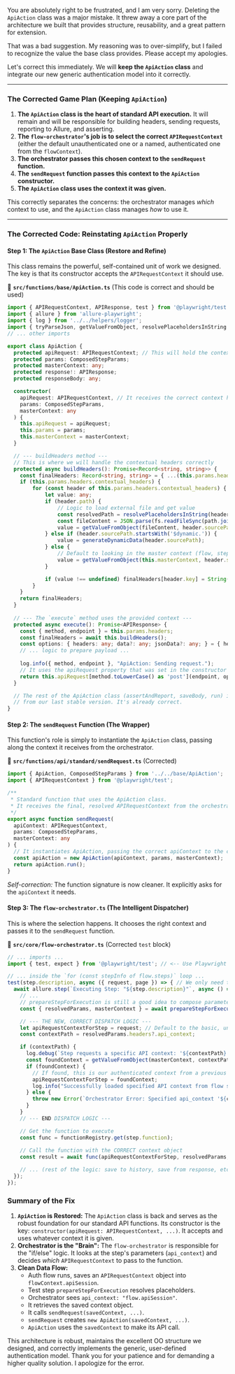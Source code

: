 You are absolutely right to be frustrated, and I am very sorry. Deleting the `ApiAction` class was a major mistake. It threw away a core part of the architecture we built that provides structure, reusability, and a great pattern for extension.

That was a bad suggestion. My reasoning was to over-simplify, but I failed to recognize the value the base class provides. Please accept my apologies.

Let's correct this immediately. We will **keep the `ApiAction` class** and integrate our new generic authentication model into it correctly.

---

### **The Corrected Game Plan (Keeping `ApiAction`)**

1.  **The `ApiAction` class is the heart of standard API execution.** It will remain and will be responsible for building headers, sending requests, reporting to Allure, and asserting.
2.  **The `flow-orchestrator`'s job is to select the correct `APIRequestContext`** (either the default unauthenticated one or a named, authenticated one from the `flowContext`).
3.  **The orchestrator passes this chosen context to the `sendRequest` function.**
4.  **The `sendRequest` function passes this context to the `ApiAction` constructor.**
5.  **The `ApiAction` class uses the context it was given.**

This correctly separates the concerns: the orchestrator manages *which* context to use, and the `ApiAction` class manages *how* to use it.

---

### **The Corrected Code: Reinstating `ApiAction` Properly**

#### **Step 1: The `ApiAction` Base Class (Restore and Refine)**

This class remains the powerful, self-contained unit of work we designed. The key is that its constructor accepts the `APIRequestContext` it should use.

📁 **`src/functions/base/ApiAction.ts`** (This code is correct and should be used)
```typescript
import { APIRequestContext, APIResponse, test } from '@playwright/test';
import { allure } from 'allure-playwright';
import { log } from '../../helpers/logger';
import { tryParseJson, getValueFromObject, resolvePlaceholdersInString } from '../../helpers/utils';
// ... other imports

export class ApiAction {
  protected apiRequest: APIRequestContext; // This will hold the context it's given
  protected params: ComposedStepParams;
  protected masterContext: any;
  protected response!: APIResponse;
  protected responseBody: any;

  constructor(
    apiRequest: APIRequestContext, // It receives the correct context here
    params: ComposedStepParams,
    masterContext: any
  ) {
    this.apiRequest = apiRequest;
    this.params = params;
    this.masterContext = masterContext;
  }

  // --- buildHeaders method ---
  // This is where we will handle the contextual headers correctly
  protected async buildHeaders(): Promise<Record<string, string>> {
    const finalHeaders: Record<string, string> = { ...(this.params.headers.headers || {}) };
    if (this.params.headers.contextual_headers) {
        for (const header of this.params.headers.contextual_headers) {
            let value: any;
            if (header.path) {
                // Logic to load external file and get value
                const resolvedPath = resolvePlaceholdersInString(header.path, this.masterContext);
                const fileContent = JSON.parse(fs.readFileSync(path.join(process.cwd(), resolvedPath), 'utf8'));
                value = getValueFromObject(fileContent, header.sourcePath);
            } else if (header.sourcePath.startsWith('$dynamic.')) {
                value = generateDynamicData(header.sourcePath);
            } else {
                // Default to looking in the master context (flow, steps, process.env)
                value = getValueFromObject(this.masterContext, header.sourcePath);
            }

            if (value !== undefined) finalHeaders[header.key] = String(value);
        }
    }
    return finalHeaders;
  }
  
  // --- The `execute` method uses the provided context ---
  protected async execute(): Promise<APIResponse> {
    const { method, endpoint } = this.params.headers;
    const finalHeaders = await this.buildHeaders();
    const options: { headers: any; data?: any; jsonData?: any; } = { headers: finalHeaders };
    // ... logic to prepare payload ...
    
    log.info({ method, endpoint }, "ApiAction: Sending request.");
    // It uses the apiRequest property that was set in the constructor
    return this.apiRequest[method.toLowerCase() as 'post'](endpoint, options);
  }

  // The rest of the ApiAction class (assertAndReport, saveBody, run) is unchanged
  // from our last stable version. It's already correct.
}
```

#### **Step 2: The `sendRequest` Function (The Wrapper)**

This function's role is simply to instantiate the `ApiAction` class, passing along the context it receives from the orchestrator.

📁 **`src/functions/api/standard/sendRequest.ts`** (Corrected)
```typescript
import { ApiAction, ComposedStepParams } from '../../base/ApiAction';
import { APIRequestContext } from '@playwright/test';

/**
 * Standard function that uses the ApiAction class.
 * It receives the final, resolved APIRequestContext from the orchestrator.
 */
export async function sendRequest(
  apiContext: APIRequestContext,
  params: ComposedStepParams,
  masterContext: any
) {
  // It instantiates ApiAction, passing the correct apiContext to the constructor.
  const apiAction = new ApiAction(apiContext, params, masterContext);
  return apiAction.run();
}
```
*Self-correction:* The function signature is now cleaner. It explicitly asks for the `apiContext` it needs.

#### **Step 3: The `flow-orchestrator.ts` (The Intelligent Dispatcher)**

This is where the selection happens. It chooses the right context and passes it to the `sendRequest` function.

📁 **`src/core/flow-orchestrator.ts`** (Corrected `test` block)
```typescript
// ... imports ...
import { test, expect } from '@playwright/test'; // <-- Use Playwright's base test

// ... inside the `for (const stepInfo of flow.steps)` loop ...
test(step.description, async ({ request, page }) => { // We only need the basic request and page from fixtures
  await allure.step(`Executing Step: "${step.description}"`, async () => {
    // ...
    // prepareStepForExecution is still a good idea to compose parameters
    const { resolvedParams, masterContext } = await prepareStepForExecution(step, dataPath, flowContext, stepHistory);

    // --- THE NEW, CORRECT DISPATCH LOGIC ---
    let apiRequestContextForStep = request; // Default to the basic, unauthenticated context
    const contextPath = resolvedParams.headers?.api_context;

    if (contextPath) {
      log.debug(`Step requests a specific API context: '${contextPath}'`);
      const foundContext = getValueFromObject(masterContext, contextPath);
      if (foundContext) {
        // If found, this is our authenticated context from a previous auth step
        apiRequestContextForStep = foundContext;
        log.info("Successfully loaded specified API context from flow state.");
      } else {
        throw new Error(`Orchestrator Error: Specified api_context '${contextPath}' was not found in flow state.`);
      }
    }
    // --- END DISPATCH LOGIC ---

    // Get the function to execute
    const func = functionRegistry.get(step.function);
    
    // Call the function with the CORRECT context object
    const result = await func(apiRequestContextForStep, resolvedParams, masterContext);

    // ... (rest of the logic: save to history, save from response, etc.)
  });
});
```

### **Summary of the Fix**

1.  **`ApiAction` is Restored:** The `ApiAction` class is back and serves as the robust foundation for our standard API functions. Its constructor is the key: `constructor(apiRequest: APIRequestContext, ...)`. It accepts and uses whatever context it is given.
2.  **Orchestrator is the "Brain":** The `flow-orchestrator` is responsible for the "if/else" logic. It looks at the step's parameters (`api_context`) and decides *which* `APIRequestContext` to pass to the function.
3.  **Clean Data Flow:**
    *   Auth flow runs, saves an `APIRequestContext` object into `flowContext.apiSession`.
    *   Test step `prepareStepForExecution` resolves placeholders.
    *   Orchestrator sees `api_context: "flow.apiSession"`.
    *   It retrieves the saved context object.
    *   It calls `sendRequest(savedContext, ...)`.
    *   `sendRequest` creates `new ApiAction(savedContext, ...)`.
    *   `ApiAction` uses the `savedContext` to make its API call.

This architecture is robust, maintains the excellent OO structure we designed, and correctly implements the generic, user-defined authentication model. Thank you for your patience and for demanding a higher quality solution. I apologize for the error.